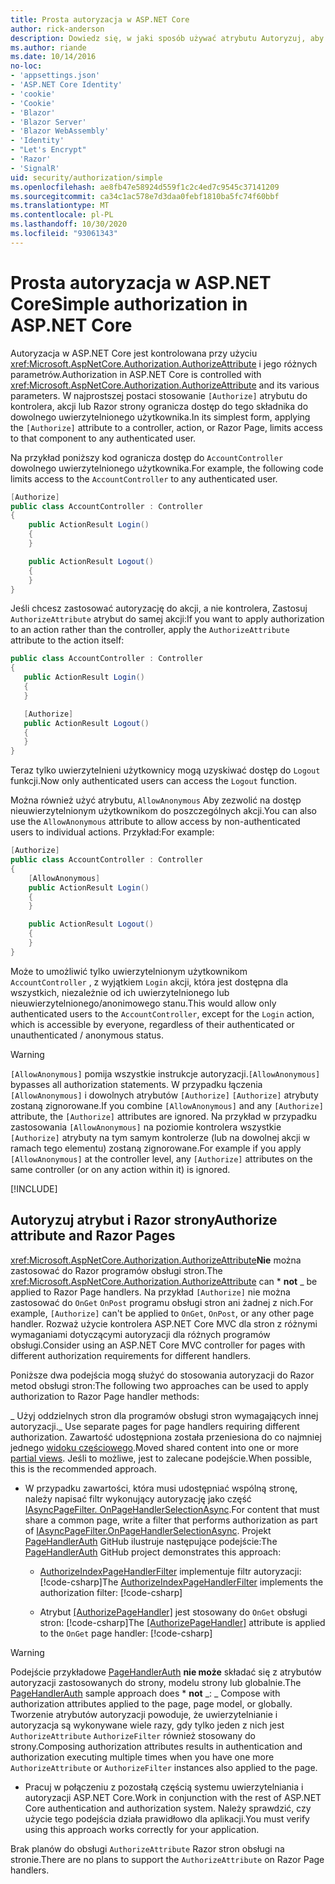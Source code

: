 ```yaml
---
title: Prosta autoryzacja w ASP.NET Core
author: rick-anderson
description: Dowiedz się, w jaki sposób używać atrybutu Autoryzuj, aby ograniczyć dostęp do kontrolerów ASP.NET Core i akcji.
ms.author: riande
ms.date: 10/14/2016
no-loc:
- 'appsettings.json'
- 'ASP.NET Core Identity'
- 'cookie'
- 'Cookie'
- 'Blazor'
- 'Blazor Server'
- 'Blazor WebAssembly'
- 'Identity'
- "Let's Encrypt"
- 'Razor'
- 'SignalR'
uid: security/authorization/simple
ms.openlocfilehash: ae8fb47e58924d559f1c2c4ed7c9545c37141209
ms.sourcegitcommit: ca34c1ac578e7d3daa0febf1810ba5fc74f60bbf
ms.translationtype: MT
ms.contentlocale: pl-PL
ms.lasthandoff: 10/30/2020
ms.locfileid: "93061343"
---
```

# <a name="simple-authorization-in-aspnet-core"></a><span data-ttu-id="d4823-103">Prosta autoryzacja w ASP.NET Core</span><span class="sxs-lookup"><span data-stu-id="d4823-103">Simple authorization in ASP.NET Core</span></span>

<a name="security-authorization-simple"></a>

<span data-ttu-id="d4823-104">Autoryzacja w ASP.NET Core jest kontrolowana przy użyciu <xref:Microsoft.AspNetCore.Authorization.AuthorizeAttribute> i jego różnych parametrów.</span><span class="sxs-lookup"><span data-stu-id="d4823-104">Authorization in ASP.NET Core is controlled with <xref:Microsoft.AspNetCore.Authorization.AuthorizeAttribute> and its various parameters.</span></span> <span data-ttu-id="d4823-105">W najprostszej postaci stosowanie `[Authorize]` atrybutu do kontrolera, akcji lub Razor strony ogranicza dostęp do tego składnika do dowolnego uwierzytelnionego użytkownika.</span><span class="sxs-lookup"><span data-stu-id="d4823-105">In its simplest form, applying the `[Authorize]` attribute to a controller, action, or Razor Page, limits access to that component to any authenticated user.</span></span>

<span data-ttu-id="d4823-106">Na przykład poniższy kod ogranicza dostęp do `AccountController` dowolnego uwierzytelnionego użytkownika.</span><span class="sxs-lookup"><span data-stu-id="d4823-106">For example, the following code limits access to the `AccountController` to any authenticated user.</span></span>

```csharp
[Authorize]
public class AccountController : Controller
{
    public ActionResult Login()
    {
    }

    public ActionResult Logout()
    {
    }
}
```

<span data-ttu-id="d4823-107">Jeśli chcesz zastosować autoryzację do akcji, a nie kontrolera, Zastosuj `AuthorizeAttribute` atrybut do samej akcji:</span><span class="sxs-lookup"><span data-stu-id="d4823-107">If you want to apply authorization to an action rather than the controller, apply the `AuthorizeAttribute` attribute to the action itself:</span></span>

```csharp
public class AccountController : Controller
{
   public ActionResult Login()
   {
   }

   [Authorize]
   public ActionResult Logout()
   {
   }
}
```

<span data-ttu-id="d4823-108">Teraz tylko uwierzytelnieni użytkownicy mogą uzyskiwać dostęp do `Logout` funkcji.</span><span class="sxs-lookup"><span data-stu-id="d4823-108">Now only authenticated users can access the `Logout` function.</span></span>

<span data-ttu-id="d4823-109">Można również użyć atrybutu, `AllowAnonymous` Aby zezwolić na dostęp nieuwierzytelnionym użytkownikom do poszczególnych akcji.</span><span class="sxs-lookup"><span data-stu-id="d4823-109">You can also use the `AllowAnonymous` attribute to allow access by non-authenticated users to individual actions.</span></span> <span data-ttu-id="d4823-110">Przykład:</span><span class="sxs-lookup"><span data-stu-id="d4823-110">For example:</span></span>

```csharp
[Authorize]
public class AccountController : Controller
{
    [AllowAnonymous]
    public ActionResult Login()
    {
    }

    public ActionResult Logout()
    {
    }
}
```

<span data-ttu-id="d4823-111">Może to umożliwić tylko uwierzytelnionym użytkownikom `AccountController` , z wyjątkiem `Login` akcji, która jest dostępna dla wszystkich, niezależnie od ich uwierzytelnionego lub nieuwierzytelnionego/anonimowego stanu.</span><span class="sxs-lookup"><span data-stu-id="d4823-111">This would allow only authenticated users to the `AccountController`, except for the `Login` action, which is accessible by everyone, regardless of their authenticated or unauthenticated / anonymous status.</span></span>

> [!WARNING]
> <span data-ttu-id="d4823-112">`[AllowAnonymous]` pomija wszystkie instrukcje autoryzacji.</span><span class="sxs-lookup"><span data-stu-id="d4823-112">`[AllowAnonymous]` bypasses all authorization statements.</span></span> <span data-ttu-id="d4823-113">W przypadku łączenia `[AllowAnonymous]` i dowolnych atrybutów `[Authorize]` `[Authorize]` atrybuty zostaną zignorowane.</span><span class="sxs-lookup"><span data-stu-id="d4823-113">If you combine `[AllowAnonymous]` and any `[Authorize]` attribute, the `[Authorize]` attributes are ignored.</span></span> <span data-ttu-id="d4823-114">Na przykład w przypadku zastosowania `[AllowAnonymous]` na poziomie kontrolera wszystkie `[Authorize]` atrybuty na tym samym kontrolerze (lub na dowolnej akcji w ramach tego elementu) zostaną zignorowane.</span><span class="sxs-lookup"><span data-stu-id="d4823-114">For example if you apply `[AllowAnonymous]` at the controller level, any `[Authorize]` attributes on the same controller (or on any action within it) is ignored.</span></span>

[!INCLUDE[](~/includes/requireAuth.md)]

<a name="aarp"></a>

## <a name="authorize-attribute-and-no-locrazor-pages"></a><span data-ttu-id="d4823-115">Autoryzuj atrybut i Razor strony</span><span class="sxs-lookup"><span data-stu-id="d4823-115">Authorize attribute and Razor Pages</span></span>

<span data-ttu-id="d4823-116"><xref:Microsoft.AspNetCore.Authorization.AuthorizeAttribute>**Nie** można zastosować do Razor programów obsługi stron.</span><span class="sxs-lookup"><span data-stu-id="d4823-116">The <xref:Microsoft.AspNetCore.Authorization.AuthorizeAttribute> can \* **not** _ be applied to Razor Page handlers.</span></span> <span data-ttu-id="d4823-117">Na przykład `[Authorize]` nie można zastosować do `OnGet` `OnPost` programu obsługi stron ani żadnej z nich.</span><span class="sxs-lookup"><span data-stu-id="d4823-117">For example, `[Authorize]` can't be applied to `OnGet`, `OnPost`, or any other page handler.</span></span> <span data-ttu-id="d4823-118">Rozważ użycie kontrolera ASP.NET Core MVC dla stron z różnymi wymaganiami dotyczącymi autoryzacji dla różnych programów obsługi.</span><span class="sxs-lookup"><span data-stu-id="d4823-118">Consider using an ASP.NET Core MVC controller for pages with different authorization requirements for different handlers.</span></span>

<span data-ttu-id="d4823-119">Poniższe dwa podejścia mogą służyć do stosowania autoryzacji do Razor metod obsługi stron:</span><span class="sxs-lookup"><span data-stu-id="d4823-119">The following two approaches can be used to apply authorization to Razor Page handler methods:</span></span>

<span data-ttu-id="d4823-120">_ Użyj oddzielnych stron dla programów obsługi stron wymagających innej autoryzacji.</span><span class="sxs-lookup"><span data-stu-id="d4823-120">_ Use separate pages for page handlers requiring different authorization.</span></span> <span data-ttu-id="d4823-121">Zawartość udostępniona została przeniesiona do co najmniej jednego [widoku częściowego](xref:mvc/views/partial).</span><span class="sxs-lookup"><span data-stu-id="d4823-121">Moved shared content into one or more [partial views](xref:mvc/views/partial).</span></span> <span data-ttu-id="d4823-122">Jeśli to możliwe, jest to zalecane podejście.</span><span class="sxs-lookup"><span data-stu-id="d4823-122">When possible, this is the recommended approach.</span></span>
* <span data-ttu-id="d4823-123">W przypadku zawartości, która musi udostępniać wspólną stronę, należy napisać filtr wykonujący autoryzację jako część [IAsyncPageFilter. OnPageHandlerSelectionAsync](xref:Microsoft.AspNetCore.Mvc.Filters.IAsyncPageFilter.OnPageHandlerSelectionAsync%2A).</span><span class="sxs-lookup"><span data-stu-id="d4823-123">For content that must share a common page, write a filter that performs authorization as part of [IAsyncPageFilter.OnPageHandlerSelectionAsync](xref:Microsoft.AspNetCore.Mvc.Filters.IAsyncPageFilter.OnPageHandlerSelectionAsync%2A).</span></span> <span data-ttu-id="d4823-124">Projekt [PageHandlerAuth](https://github.com/dotnet/AspNetCore.Docs/tree/master/aspnetcore/security/authorization/simple/samples/3.1/PageHandlerAuth) GitHub ilustruje następujące podejście:</span><span class="sxs-lookup"><span data-stu-id="d4823-124">The [PageHandlerAuth](https://github.com/dotnet/AspNetCore.Docs/tree/master/aspnetcore/security/authorization/simple/samples/3.1/PageHandlerAuth) GitHub project demonstrates this approach:</span></span>
  * <span data-ttu-id="d4823-125">[AuthorizeIndexPageHandlerFilter](https://github.com/dotnet/AspNetCore.Docs/blob/master/aspnetcore/security/authorization/simple/samples/3.1/PageHandlerAuth/AuthorizeIndexPageHandlerFilter.cs) implementuje filtr autoryzacji:[!code-csharp[](~/security/authorization/simple/samples/3.1/PageHandlerAuth/Pages/Index.cshtml.cs?name=snippet)]</span><span class="sxs-lookup"><span data-stu-id="d4823-125">The [AuthorizeIndexPageHandlerFilter](https://github.com/dotnet/AspNetCore.Docs/blob/master/aspnetcore/security/authorization/simple/samples/3.1/PageHandlerAuth/AuthorizeIndexPageHandlerFilter.cs) implements the authorization filter: [!code-csharp[](~/security/authorization/simple/samples/3.1/PageHandlerAuth/Pages/Index.cshtml.cs?name=snippet)]</span></span>

  * <span data-ttu-id="d4823-126">Atrybut [[AuthorizePageHandler]](https://github.com/dotnet/AspNetCore.Docs/tree/master/aspnetcore/security/authorization/simple/samples/3.1/PageHandlerAuth/Pages/Index.cshtml.cs#L16) jest stosowany do `OnGet` obsługi stron: [!code-csharp[](~/security/authorization/simple/samples/3.1/PageHandlerAuth/AuthorizeIndexPageHandlerFilter.cs?name=snippet)]</span><span class="sxs-lookup"><span data-stu-id="d4823-126">The [[AuthorizePageHandler]](https://github.com/dotnet/AspNetCore.Docs/tree/master/aspnetcore/security/authorization/simple/samples/3.1/PageHandlerAuth/Pages/Index.cshtml.cs#L16) attribute is applied to the `OnGet` page handler: [!code-csharp[](~/security/authorization/simple/samples/3.1/PageHandlerAuth/AuthorizeIndexPageHandlerFilter.cs?name=snippet)]</span></span>

> [!WARNING]
> <span data-ttu-id="d4823-127">Podejście przykładowe [PageHandlerAuth](https://github.com/pranavkm/PageHandlerAuth) **nie może** składać się z atrybutów autoryzacji zastosowanych do strony, modelu strony lub globalnie.</span><span class="sxs-lookup"><span data-stu-id="d4823-127">The [PageHandlerAuth](https://github.com/pranavkm/PageHandlerAuth) sample approach does \* **not** _: _ Compose with authorization attributes applied to the page, page model, or globally.</span></span> <span data-ttu-id="d4823-128">Tworzenie atrybutów autoryzacji powoduje, że uwierzytelnianie i autoryzacja są wykonywane wiele razy, gdy tylko jeden z nich jest `AuthorizeAttribute` `AuthorizeFilter` również stosowany do strony.</span><span class="sxs-lookup"><span data-stu-id="d4823-128">Composing authorization attributes results in authentication and authorization executing multiple times when you have one more `AuthorizeAttribute` or `AuthorizeFilter` instances also applied to the page.</span></span>
> * <span data-ttu-id="d4823-129">Pracuj w połączeniu z pozostałą częścią systemu uwierzytelniania i autoryzacji ASP.NET Core.</span><span class="sxs-lookup"><span data-stu-id="d4823-129">Work in conjunction with the rest of ASP.NET Core authentication and authorization system.</span></span> <span data-ttu-id="d4823-130">Należy sprawdzić, czy użycie tego podejścia działa prawidłowo dla aplikacji.</span><span class="sxs-lookup"><span data-stu-id="d4823-130">You must verify using this approach works correctly for your application.</span></span>

<span data-ttu-id="d4823-131">Brak planów do obsługi `AuthorizeAttribute` Razor stron obsługi na stronie.</span><span class="sxs-lookup"><span data-stu-id="d4823-131">There are no plans to support the `AuthorizeAttribute` on Razor Page handlers.</span></span> 
